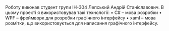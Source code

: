 Роботу виконав студент групи ІН-304 Лепський Андрій Станіславович.
В цьому проекті я використовував такі технології:
•	C# – мова розробки
•	WPF – фреймворк  для розробки графічного інтерфейсу
•	xaml – мова розмітки, що використовується для написання графічного інтерфейсу.
